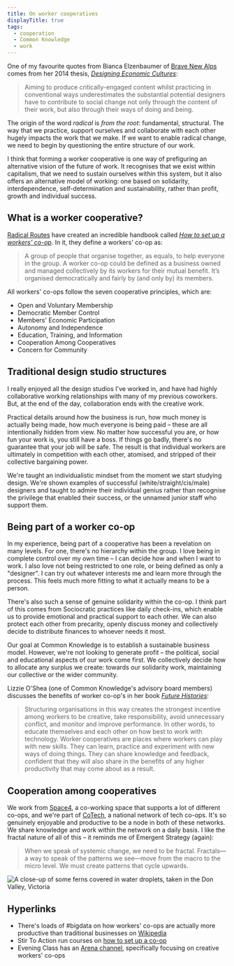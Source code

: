 ```yaml
---
title: On worker cooperatives
displayTitle: true
tags:
  - cooperation
  - Common Knowledge
  - work
---
```


One of my favourite quotes from Bianca Elzenbaumer of [Brave New Alps](https://www.brave-new-alps.com/) comes from her 2014 thesis, [*Designing Economic Cultures*](http://research.gold.ac.uk/9920/):

> Aiming to produce critically-engaged content whilst practicing in conventional ways underestimates the substantial potential designers have to contribute to social change not only through the content of their work, but also through their ways of doing and being.

The origin of the word *radical* is *from the root*: fundamental, structural. The way that we practice, support ourselves and collaborate with each other hugely impacts the work that we make. If we want to enable radical change, we need to begin by questioning the entire structure of our work.

I think that forming a worker cooperative is one way of prefiguring an alternative vision of the future of work. It recognises that we exist within capitalism, that we need to sustain ourselves within this system, but it also offers an alternative model of working: one based on solidarity, interdependence, self-determination and sustainability, rather than profit, growth and individual success.

<!-- more -->

## What is a worker cooperative?

[Radical Routes](https://www.radicalroutes.org.uk/) have created an incredible handbook called [*How to set up a workers’ co-op*](https://www.seedsforchange.org.uk/workersco-ops.pdf). In it, they define a workers' co-op as:

> A group of people that organise together, as equals, to help everyone in the group. A worker co-op could be defined as a business owned and managed collectively by its workers for their mutual benefit. It’s organised democratically and fairly by (and only by) its members.

All workers' co-ops follow the seven cooperative principles, which are:
- Open and Voluntary Membership
- Democratic Member Control
- Members' Economic Participation
- Autonomy and Independence
- Education, Training, and Information
- Cooperation Among Cooperatives
- Concern for Community

## Traditional design studio structures

I really enjoyed all the design studios I've worked in, and have had highly collaborative working relationships with many of my previous coworkers. But, at the end of the day, collaboration ends with the creative work.

Practical details around how the business is run, how much money is actually being made, how much everyone is being paid – these are all intentionally hidden from view. No matter how successful you are, or how fun your work is, you still have a boss. If things go badly, there's no guarantee that your job will be safe. The result is that individual workers are ultimately in competition with each other, atomised, and stripped of their collective bargaining power.

We're taught an individualistic mindset from the moment we start studying design. We're shown examples of successful (white/straight/cis/male) designers and taught to admire their individual genius rather than recognise the privilege that enabled their success, or the unnamed junior staff who support them.

## Being part of a worker co-op

In my experience, being part of a cooperative has been a revelation on many levels. For one, there's no hierarchy within the group. I love being in complete control over my own time – I can decide how and when I want to work. I also love not being restricted to one role, or being defined as only a "designer". I can try out whatever interests me and learn more through the process. This feels much more fitting to what it actually means to be a person.

There's also such a sense of genuine solidarity within the co-op. I think part of this comes from Sociocratic practices like daily check-ins, which enable us to provide emotional and practical support to each other. We can also protect each other from precarity, openly discuss money and collectively decide to distribute finances to whoever needs it most.

Our goal at Common Knowledge is to establish a sustainable business model. However, we're not looking to generate profit – the political, social and educational aspects of our work come first. We collectively decide how to allocate any surplus we create: towards our solidarity work, maintaining our collective or the wider community.

Lizzie O'Shea (one of Common Knowledge's advisory board members) discusses the benefits of worker co-op's in her book [*Future Histories*](https://www.versobooks.com/books/2960-future-histories):

> Structuring organisations in this way creates the strongest incentive among workers to be creative, take responsibility, avoid unnecessary conflict, and monitor and improve performance. In other words, to educate themselves and each other on how best to work with technology. Worker cooperatives are places where workers can play with new skills. They can learn, practice and experiment with new ways of doing things. They can share knowledge and feedback, confident that they will also share in the benefits of any higher productivity that may come about as a result.

## Cooperation among cooperatives

We work from [Space4](https://space4.tech/), a co-working space that supports a lot of different co-ops, and we're part of [CoTech](https://www.coops.tech/), a national network of tech co-ops. It's so genuinely enjoyable and productive to be a node in both of these networks. We share knowledge and work within the network on a daily basis. I like the fractal nature of all of this – it reminds me of Emergent Strategy (again):

> When we speak of systemic change, we need to be fractal. Fractals—a way to speak of the patterns we see—move from the macro to the micro level. We must create patterns that cycle upwards.

![A close-up of some ferns covered in water droplets, taken in the Don Valley, Victoria](https://d2w9rnfcy7mm78.cloudfront.net/6061422/original_611c5b87c4bc932c3f6b47ed49b2dcee.jpg?1580658544?bc=0)

## Hyperlinks
- There's loads of #bigdata on how workers' co-ops are actually more productive than traditional businesses on [Wikipedia](https://en.wikipedia.org/wiki/Worker_cooperative#Research_on_worker_cooperatives)
- Stir To Action run courses on [how to set up a co-op](https://www.stirtoaction.com/workshops/worker-co-ops)
- Evening Class has an [Arena channel](https://www.are.na/evening-class-ijv-ziw5qtc/worker-cooperatives-o9ujhogyu00), specifically focusing on creative workers' co-ops
